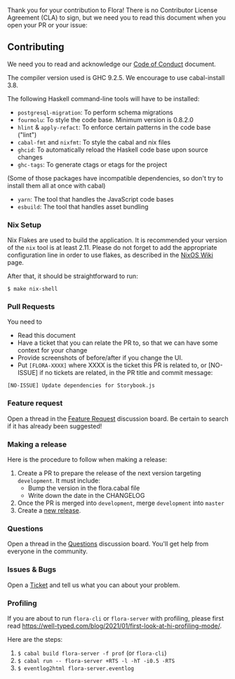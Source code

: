Thank you for your contribution to Flora! There is no Contributor License Agreement (CLA) to sign,
but we need you to read this document when you open your PR or your issue:

## Contributing

We need you to read and acknowledge our [Code of Conduct][CoC] document.

The compiler version used is GHC 9.2.5. We encourage to use cabal-install 3.8.

The following Haskell command-line tools will have to be installed:

* `postgresql-migration`: To perform schema migrations
* `fourmolu`: To style the code base. Minimum version is 0.8.2.0
* `hlint` & `apply-refact`: To enforce certain patterns in the code base ("lint")
* `cabal-fmt` and `nixfmt`: To style the cabal and nix files
* `ghcid`: To automatically reload the Haskell code base upon source changes
* `ghc-tags`: To generate ctags or etags for the project

(Some of those packages have incompatible dependencies, so don't try to install them all at once with cabal)

* `yarn`: The tool that handles the JavaScript code bases
* `esbuild`: The tool that handles asset bundling

### Nix Setup

Nix Flakes are used to build the application. It is recommended your version of the `nix` tool
is at least 2.11. Please do not forget to add the appropriate configuration line in order to use flakes, as
described in the [NixOS Wiki][nix-flakes] page.

After that, it should be straightforward to run:

```
$ make nix-shell
```

### Pull Requests

You need to

* Read this document
* Have a ticket that you can relate the PR to, so that we can have some context for your change
* Provide screenshots of before/after if you change the UI.
* Put `[FLORA-XXXX]` where XXXX is the ticket this PR is related to, or [NO-ISSUE] if no tickets are related, in the
PR title and commit message:

```
[NO-ISSUE] Update dependencies for Storybook.js
```

### Feature request

Open a thread in the [Feature Request][Feature Request board] discussion board.
Be certain to search if it has already been suggested!

### Making a release

Here is the procedure to follow when making a release:

1. Create a PR to prepare the release of the next version targeting `development`. It must include:
    * Bump the version in the flora.cabal file
    * Write down the date in the CHANGELOG
2. Once the PR is merged into `development`, merge `development` into `master`
3. Create a [new release](https://github.com/flora-pm/flora-server/releases/new).

### Questions 

Open a thread in the [Questions][Questions board] discussion board. You'll get help from everyone in the community.

### Issues & Bugs

Open a [Ticket][Ticket] and tell us what you can about your problem.

### Profiling

If you are about to run `flora-cli` or `flora-server` with profiling, please first read
https://well-typed.com/blog/2021/01/first-look-at-hi-profiling-mode/.

Here are the steps:

1. `$ cabal build flora-server -f prof` (or `flora-cli`)
2. `$ cabal run -- flora-server +RTS -l -hT -i0.5 -RTS`
3. `$ eventlog2html flora-server.eventlog`

[CoC]: https://github.com/flora-pm/flora-server/blob/master/CODE_OF_CONDUCT.md
[Feature Request board]: https://github.com/flora-pm/flora-server/discussions/new?category=feature-requests
[Questions board]: https://github.com/flora-pm/flora-server/discussions/categories/questions
[Ticket]: https://github.com/flora-pm/flora-server/issues/new
[nix-flakes]: https://nixos.wiki/wiki/Flakes
